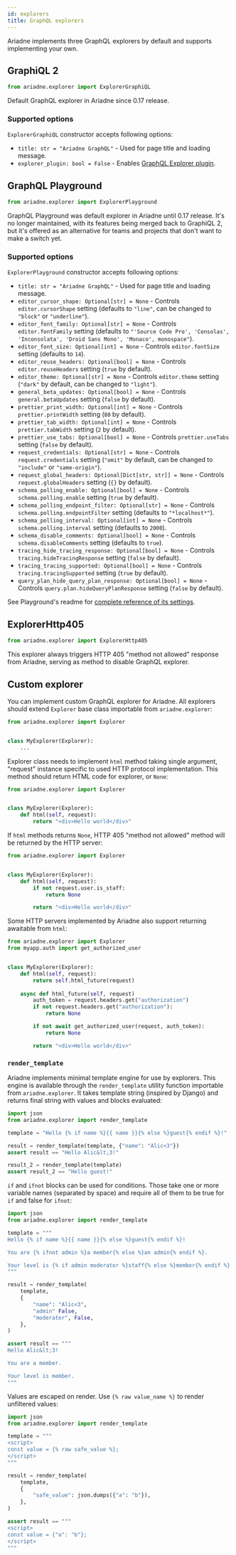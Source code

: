 ```yaml
---
id: explorers
title: GraphQL explorers
---
```


Ariadne implements three GraphQL explorers by default and supports implementing your own.


## GraphiQL 2

```python
from ariadne.explorer import ExplorerGraphiQL
```

Default GraphQL explorer in Ariadne since 0.17 release.

### Supported options

`ExplorerGraphiQL` constructor accepts following options:

- `title: str = "Ariadne GraphQL"` - Used for page title and loading message.
- `explorer_plugin: bool = False` - Enables [GraphQL Explorer plugin](https://www.youtube.com/watch?v=8DmtCPX4tdo).


## GraphQL Playground

```python
from ariadne.explorer import ExplorerPlayground
```

GraphQL Playground was default explorer in Ariadne until 0.17 release. It's no longer maintained, with its features being merged back to GraphiQL 2, but it's offered as an alternative for teams and projects that don't want to make a switch yet.


### Supported options

`ExplorerPlayground` constructor accepts following options:

- `title: str = "Ariadne GraphQL"` - Used for page title and loading message.
- `editor_cursor_shape: Optional[str] = None` - Controls `editor.cursorShape` setting (defaults to `"line"`, can be changed to `"block"` or `"underline"`).
- `editor_font_family: Optional[str] = None` - Controls `editor.fontFamily` setting (defaults to `"'Source Code Pro', 'Consolas', 'Inconsolata', 'Droid Sans Mono', 'Monaco', monospace"`).
- `editor_font_size: Optional[int] = None` - Controls `editor.fontSize` setting (defaults to `14`).
- `editor_reuse_headers: Optional[bool] = None` - Controls `editor.reuseHeaders` setting (`true` by default).
- `editor_theme: Optional[str] = None` - Controls `editor.theme` setting (`"dark"` by default, can be changed to `"light"`).
- `general_beta_updates: Optional[bool] = None` - Controls `general.betaUpdates` setting (`false` by default).
- `prettier_print_width: Optional[int] = None` - Controls `prettier.printWidth` setting (`80` by default).
- `prettier_tab_width: Optional[int] = None` - Controls `prettier.tabWidth` setting (`2` by default).
- `prettier_use_tabs: Optional[bool] = None` - Controls `prettier.useTabs` setting (`false` by default).
- `request_credentials: Optional[str] = None` - Controls `request.credentials` setting (`"omit"` by default, can be changed to `"include"` or `"same-origin"`).
- `request_global_headers: Optional[Dict[str, str]] = None` - Controls `request.globalHeaders` setting (`{}` by default).
- `schema_polling_enable: Optional[bool] = None` - Controls `schema.polling.enable` setting (`true` by default).
- `schema_polling_endpoint_filter: Optional[str] = None` - Controls `schema.polling.endpointFilter` setting (defaults to `"*localhost*"`).
- `schema_polling_interval: Optional[int] = None` - Controls `schema.polling.interval` setting (defaults to `2000`).
- `schema_disable_comments: Optional[bool] = None` - Controls `schema.disableComments` setting (defaults to `true`).
- `tracing_hide_tracing_response: Optional[bool] = None` - Controls `tracing.hideTracingResponse` setting (`false` by default).
- `tracing_tracing_supported: Optional[bool] = None` - Controls `tracing.tracingSupported` setting (`true` by default).
- `query_plan_hide_query_plan_response: Optional[bool] = None` - Controls `query.plan.hideQueryPlanResponse` setting (`false` by default).

See Playground's readme for [complete reference of its settings](https://github.com/graphql/graphql-playground#settings).


## ExplorerHttp405

```python
from ariadne.explorer import ExplorerHttp405
```

This explorer always triggers HTTP 405 "method not allowed" response from Ariadne, serving as method to disable GraphQL explorer.


## Custom explorer

You can implement custom GraphQL explorer for Ariadne. All explorers should extend `Explorer` base class importable from `ariadne.explorer`:

```python
from ariadne.explorer import Explorer


class MyExplorer(Explorer):
    ...
```

Explorer class needs to implement `html` method taking single argument, "request" instance specific to used HTTP protocol implementation. This method should return HTML code for explorer, or `None`:

```python
from ariadne.explorer import Explorer


class MyExplorer(Explorer):
    def html(self, request):
        return "<div>Hello world</div>"
```

If `html` methods returns `None`, HTTP 405 "method not allowed" method will be returned by the HTTP server:

```python
from ariadne.explorer import Explorer


class MyExplorer(Explorer):
    def html(self, request):
        if not request.user.is_staff:
            return None

        return "<div>Hello world</div>"
```

Some HTTP servers implemented by Ariadne also support returning awaitable from `html`:

```python
from ariadne.explorer import Explorer
from myapp.auth import get_authorized_user


class MyExplorer(Explorer):
    def html(self, request):
        return self.html_future(request)
    
    async def html_future(self, request)
        auth_token = request.headers.get("authorization")
        if not request.headers.get("authorization"):
            return None

        if not await get_authorized_user(request, auth_token):
            return None

        return "<div>Hello world</div>"
```


### `render_template`

Ariadne implements minimal template engine for use by explorers. This engine is available through the `render_template` utility function importable from `ariadne.explorer`. It takes template string (inspired by Django) and returns final string with values and blocks evaluated:

```python
import json
from ariadne.explorer import render_template

template = "Hello {% if name %}{{ name }}{% else %}guest{% endif %}!"

result = render_template(template, {"name": "Alic<3"})
assert result == "Hello Alic&lt;3!"

result_2 = render_template(template)
assert result_2 == "Hello guest!"
```

`if` and `ifnot` blocks can be used for conditions. Those take one or more variable names (separated by space) and require all of them to be true for `if` and false for `ifnot`:

```python
import json
from ariadne.explorer import render_template

template = """
Hello {% if name %}{{ name }}{% else %}guest{% endif %}!

You are {% ifnot admin %}a member{% else %}an admin{% endif %}.

Your level is {% if admin moderator %}staff{% else %}member{% endif %}.
"""

result = render_template(
    template,
    {
        "name": "Alic<3",
        "admin" False,
        "moderator", False,
    },
)

assert result == """
Hello Alic&lt;3!

You are a member.

Your level is member.
"""
```

Values are escaped on render. Use `{% raw value_name %}` to render unfiltered values:

```python
import json
from ariadne.explorer import render_template

template = """
<script>
const value = {% raw safe_value %};
</script>
"""

result = render_template(
    template,
    {
        "safe_value": json.dumps({"a": "b"}),
    },
)

assert result == """
<script>
const value = {"a": "b"};
</script>
"""